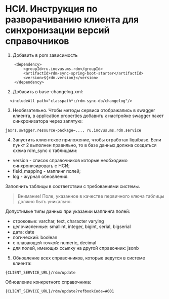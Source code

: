 
# НСИ. Инструкция по разворачиванию клиента для синхронизации версий справочников  

1. Добавить в pom зависимость
```
    <dependency>
        <groupId>ru.inovus.ms.rdm</groupId>
        <artifactId>rdm-sync-spring-boot-starter</artifactId>
        <version>${rdm.version}</version>
    </dependency>
```

2. Добавить в base-changelog.xml:
 ```  
   <includeAll path="classpath*:/rdm-sync-db/changelog"/>  
```  
  
3. Необязательно. Чтобы методы сервиса отображались в swagger клиента, в application.properties добавить к настройкe swagger пакет синхронизатора через запятую:
```  
jaxrs.swagger.resource-package=..., ru.inovus.ms.rdm.service  
```  
  
4. Запустить клиентское приложение, чтобы отработал liquibase.
Если пункт 2 выполнен правильно, то в базе данных должна создаться схема rdm_sync с таблицами:  
 * version - список справочников которые необходимо синхронизировать с НСИ;  
 * field_mapping - маппинг полей;  
 * log - журнал обновления.  
  
 Заполнить таблицы в соответствии с требованиями системы.
 > Внимание! Поле, указанное в качестве первичного ключа таблицы должно быть уникально. 

 Допустимые типы данных при указании маппинга полей:  
  * строковые: varchar, text, character varying  
  * целочисленные: smallint, integer, bigint, serial, bigserial  
  * дата: date  
  * логический: boolean  
  * с плавающей точкой: numeric, decimal  
  * для полей, имеющих ссылку на другой справочник:  jsonb  
  
5. Обновление всех справочников, которые ведутся в системе клиента:
```  
{CLIENT_SERVICE_URL}/rdm/update  
```  
  
Обновление конкретного справочника:  
  
```  
{CLIENT_SERVICE_URL}/rdm/update?refbookCode=A001  
```
